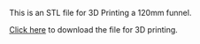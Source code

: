 This is an STL file for 3D Printing a 120mm funnel.

[Click here](./fan-funnel-120mm.stl) to download the file for 3D printing.
